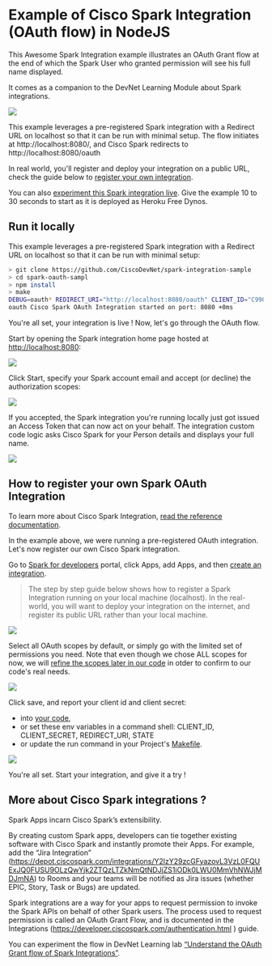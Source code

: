 # Example of Cisco Spark Integration (OAuth flow) in NodeJS

This Awesome Spark Integration example illustrates an OAuth Grant flow at the end of which the Spark User who granted permission will see his full name displayed.

It comes as a companion to the DevNet Learning Module about Spark integrations.

![](docs/img/OAuth-Flow-Sumpup.png)


This example leverages a pre-registered Spark integration with a Redirect URL on localhost so that it can be run with minimal setup.
The flow initiates at http://localhost:8080/, and Cisco Spark redirects to http://localhost:8080/oauth

In real world, you'll register and deploy your integration on a public URL, check the guide below to [register your own integration](#https://github.com/CiscoDevNet/spark-integration-sample#to-register-your-own-spark-oauth-integration).

You can also [experiment this Spark integration live](https://spark-integration-on-heroku.herokuapp.com). 
Give the example 10 to 30 seconds to start as it is deployed as Heroku Free Dynos.


## Run it locally

This example leverages a pre-registered Spark integration with a Redirect URL on localhost so that it can be run with minimal setup:

``` bash
> git clone https://github.com/CiscoDevNet/spark-integration-sample
> cd spark-oauth-sampl
> npm install
> make
DEBUG=oauth* REDIRECT_URI="http://localhost:8080/oauth" CLIENT_ID="C9901101c66249d7e6b7cb174941a400e2e01f7d80d0b1f08b11665bad5cbb66d" CLIENT_SECRET="aaa8f0304a9b49a1654b74a14faf7b939481341ab09c9e47bab9d7c1e54e62a7" node server.js
oauth Cisco Spark OAuth Integration started on port: 8080 +0ms
```

You're all set, your integration is live ! 
Now, let's go through the OAuth flow.

Start by opening the Spark integration home page hosted at [http://localhost:8080](http://localhost:8080):

![](docs/img/OAuth-Flow-Step1-Initiate-From-EJS.png)

Click Start, specify your Spark account email and accept (or decline) the authorization scopes:

![](docs/img/OAuth-Flow-Step2-User-Decline-Accept.png)
 
If you accepted, the Spark integration you're running locally just got issued an Access Token that can now act on your behalf.
The integration custom code logic asks Cisco Spark for your Person details and displays your full name.

![](docs/img/OAuth-Flow-Step3-Custom-Logic.png)


## How to register your own Spark OAuth Integration

To learn more about Cisco Spark Integration, [read the reference documentation](https://developer.ciscospark.com/authentication.html).

In the example above, we were running a pre-registered OAuth integration.
Let's now register our own Cisco Spark integration.

Go to [Spark for developers](https://developer.ciscospark.com) portal, click Apps, add Apps, and then [create an integration](https://developer.ciscospark.com/add-integration.html).

> The step by step guide below shows how to register a Spark Integration running on your local machine (localhost).
> In the real-world, you will want to deploy your integration on the internet, and register its public URL rather than your local machine.

![](docs/img/OAuth-Flow-Step0-create-integration.png)

Select all OAuth scopes by default, or simply go with the limited set of permissions you need. 
Note that even though we chose ALL scopes for now, we will [refine the scopes later in our code](https://github.com/CiscoDevNet/spark-integration-sample/blob/master/server.js#L25) in otder to confirm to our code's real needs.

![](docs/img/OAuth-Flow-Step0-select-all-scopes.png)

Click save, and report your client id and client secret:
- into [your code](https://github.com/CiscoDevNet/spark-integration-sample/blob/master/server.js#L21),
- or set these env variables in a command shell: CLIENT\_ID, CLIENT\_SECRET, REDIRECT\_URI, STATE
- or update the run command in your Project's [Makefile](https://github.com/CiscoDevNet/spark-integration-sample/blob/master/Makefile).

![](docs/img/OAuth-Flow-Step0-oauth-settings-client-id-secret.png)

You're all set.
Start your integration, and give it a try !


## More about Cisco Spark integrations ?

Spark Apps incarn Cisco Spark’s extensibility. 

By creating custom Spark apps, developers can tie together existing software with Cisco Spark and instantly promote their Apps. 
For example, add the “Jira Integration” (https://depot.ciscospark.com/integrations/Y2lzY29zcGFyazovL3VzL0FQUExJQ0FUSU9OLzQwYjk2ZTQzLTZkNmQtNDJjZS1iODk0LWU0MmVhNWJjMDJmNA) to Rooms and your teams will be notified as Jira issues (whether EPIC, Story, Task or Bugs) are updated.

Spark integrations are a way for your apps to request permission to invoke the Spark APIs on behalf of other Spark users. 
The process used to request permission is called an OAuth Grant Flow, and is documented in the Integrations (https://developer.ciscospark.com/authentication.html ) guide. 

You can experiment the flow in DevNet Learning lab [“Understand the OAuth Grant flow of Spark Integrations”]().



 

